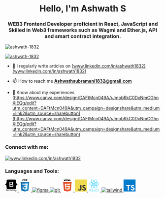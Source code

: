 <h1 align="center">Hello, I'm Ashwath S</h1>
<h3 align="center">WEB3 Frontend Developer proficient in React, JavaScript and Skilled in Web3 frameworks such as Wagmi and Ether.js, API and smart contract integration.</h3>


<p align="left"> <img src="https://komarev.com/ghpvc/?username=ashwath-1832&label=Profile%20views&color=0e75b6&style=flat" alt="ashwath-1832" /> </p>

<p align="left"> <a href="https://github.com/ryo-ma/github-profile-trophy"><img src="https://github-profile-trophy.vercel.app/?username=ashwath-1832" alt="ashwath-1832" /></a> </p>

- 📝 I regularly write articles on [www.linkedin.com/in/ashwath1832](www.linkedin.com/in/ashwath1832)

- 📫 How to reach me **Ashwathsubramani1832@gmail.com**

- 📄 Know about my experiences [https://www.canva.com/design/DAFtMcn049A/rJmobRkC0DxNmCGhnXiEQg/edit?utm_content=DAFtMcn049A&utm_campaign=designshare&utm_medium=link2&utm_source=sharebutton](https://www.canva.com/design/DAFtMcn049A/rJmobRkC0DxNmCGhnXiEQg/edit?utm_content=DAFtMcn049A&utm_campaign=designshare&utm_medium=link2&utm_source=sharebutton)

<h3 align="left">Connect with me:</h3>
<p align="left">
<a href="https://linkedin.com/in/www.linkedin.com/in/ashwath1832" target="blank"><img align="center" src="https://raw.githubusercontent.com/rahuldkjain/github-profile-readme-generator/master/src/images/icons/Social/linked-in-alt.svg" alt="www.linkedin.com/in/ashwath1832" height="30" width="40" /></a>
</p>

<h3 align="left">Languages and Tools:</h3>
<p align="left"> <a href="https://getbootstrap.com" target="_blank" rel="noreferrer"> <img src="https://raw.githubusercontent.com/devicons/devicon/master/icons/bootstrap/bootstrap-plain-wordmark.svg" alt="bootstrap" width="40" height="40"/> </a> <a href="https://www.w3schools.com/css/" target="_blank" rel="noreferrer"> <img src="https://raw.githubusercontent.com/devicons/devicon/master/icons/css3/css3-original-wordmark.svg" alt="css3" width="40" height="40"/> </a> <a href="https://www.figma.com/" target="_blank" rel="noreferrer"> <img src="https://www.vectorlogo.zone/logos/figma/figma-icon.svg" alt="figma" width="40" height="40"/> </a> <a href="https://git-scm.com/" target="_blank" rel="noreferrer"> <img src="https://www.vectorlogo.zone/logos/git-scm/git-scm-icon.svg" alt="git" width="40" height="40"/> </a> <a href="https://www.w3.org/html/" target="_blank" rel="noreferrer"> <img src="https://raw.githubusercontent.com/devicons/devicon/master/icons/html5/html5-original-wordmark.svg" alt="html5" width="40" height="40"/> </a> <a href="https://developer.mozilla.org/en-US/docs/Web/JavaScript" target="_blank" rel="noreferrer"> <img src="https://raw.githubusercontent.com/devicons/devicon/master/icons/javascript/javascript-original.svg" alt="javascript" width="40" height="40"/> </a> <a href="https://reactjs.org/" target="_blank" rel="noreferrer"> <img src="https://raw.githubusercontent.com/devicons/devicon/master/icons/react/react-original-wordmark.svg" alt="react" width="40" height="40"/> </a> <a href="https://tailwindcss.com/" target="_blank" rel="noreferrer"> <img src="https://www.vectorlogo.zone/logos/tailwindcss/tailwindcss-icon.svg" alt="tailwind" width="40" height="40"/> </a> <a href="https://www.typescriptlang.org/" target="_blank" rel="noreferrer"> <img src="https://raw.githubusercontent.com/devicons/devicon/master/icons/typescript/typescript-original.svg" alt="typescript" width="40" height="40"/> </a> </p>

